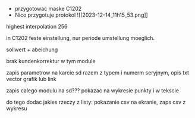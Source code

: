 - przygotowac maske C1202
- Nico przygotuje protokol
![[2023-12-14_11h15_53.png]]

highest interpolation 256


in C1202 feste einstellung, nur periode umstellung moeglich.

sollwert + abeichung

brak kundenkorrektur w tym module

zapis parametrow na karcie sd razem z typem i numerm seryjnym, opis txt vector grafik lub link

zapis calego modulu na sd???
pokazac na wykresie punkty i w tekscie

do tego dodac jakies rzeczy z listy: pokazanie csv  na ekranie, zaps csv z wykresu